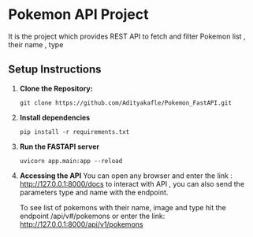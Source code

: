 # Pokemon API Project

It is the project which provides REST API to fetch and filter Pokemon list , their name , type

## Setup Instructions

1. **Clone the Repository:**
   ```git bash
   git clone https://github.com/Adityakafle/Pokemon_FastAPI.git
2. **Install dependencies**
    ```git bash
    pip install -r requirements.txt

3. **Run the FASTAPI server**
    ```git bash
   uvicorn app.main:app --reload

4. **Accessing the API**
   You can open any browser and enter the link :  http://127.0.0.1:8000/docs to interact with API , you can also send the parameters type and name with the endpoint.

   To see list of pokemons with their name, image and type hit the endpoint /api/v#/pokemons or enter the link: http://127.0.0.1:8000/api/v1/pokemons
